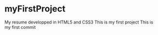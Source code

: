 # myFirstProject
My resume developped in HTML5 and CSS3
This is my first project
This is my first commit
